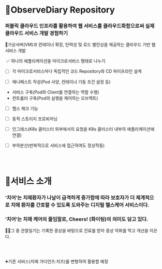# 🔭ObserveDiary Repository
### 퍼블릭 클라우드 인프라를 활용하여 웹 서비스를 클라우드화함으로써 실제 클라우드 서비스 개발 경험하기
🌿가상서버(VM)과 컨테이너 확장, 탄력성 및 로드 밸런싱을 제공하는 클라우드 기반 웹 서비스 개발

&nbsp;✅ 하나의 애플리케이션을 마이크로서비스 형태로 나누기

- [ ] 각 마이크로서비스마다 독립적인 코드 Repository와 CD 파이프라인 설계

- [ ] 매니페스트 작성(Pod 사양, 컨테이너 기동 조건 설정 등)
- 서비스 구축(Pod와 Client를 연결하는 역할 수행)
- 컨트롤러 구축(Pod의 실행을 제어하는 오브젝트)
  
- [ ] 헬스 체크 기능

- [ ] 동적 스토리지 프로비저닝

- [ ] 인그레스(K8s 클러스터 외부에서의 요청을 K8s 클러스터 내부의 애플리케이션에 연결)

- [ ] 부하분산(반복적으로 서비스에 접근하여도 정상작동)

<br>
<br>

# 🏥서비스 소개
### ‘치어’는 치매환자가 나날이 급격하게 증가함에 따라 보호자가 더 체계적으로 치매 환자를 간호할 수 있도록 도와주는 디지털 헬스케어 서비스이다. 
### ‘치어’는 치매 케어의 줄임말로, Cheers! (화이팅)의 의미도 담고 있다.
✍🏻그 중 관찰일기는 기록한 증상을 바탕으로 진료를 받아 증상 악화를 막고 개선을 이끈다.

<br>
<br>

➕기존 서비스(치매 가디언즈:치즈)를 변형하여 활용할 예정